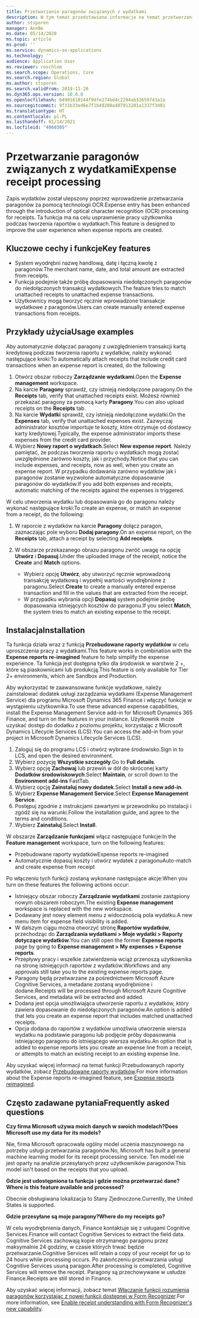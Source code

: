 ```yaml
---
title: Przetwarzanie paragonów związanych z wydatkami
description: W tym temat przedstawiono informacje na temat przetwarzania paragonów za pomocą technologii OCR. Ta funkcja ma na celu usprawnienie pracy użytkownika podczas tworzenia raportów o wydatkach w Microsoft Dynamics 365 Finance.
author: stsporen
manager: AnnBe
ms.date: 05/14/2020
ms.topic: article
ms.prod: ''
ms.service: dynamics-ax-applications
ms.technology: ''
audience: Application User
ms.reviewer: roschlom
ms.search.scope: Operations, Core
ms.search.region: Global
ms.author: stsporen
ms.search.validFrom: 2019-11-20
ms.dyn365.ops.version: 10.0.8
ms.openlocfilehash: 64901610144f9dfe274bd4c2294ab32659743a1a
ms.sourcegitcommit: 9f31b33ed6e7f1b49200a407913201a1337f3401
ms.translationtype: HT
ms.contentlocale: pl-PL
ms.lasthandoff: 01/14/2021
ms.locfileid: "4960305"
---
```

# <a name="expense-receipt-processing"></a><span data-ttu-id="f6948-104">Przetwarzanie paragonów związanych z wydatkami</span><span class="sxs-lookup"><span data-stu-id="f6948-104">Expense receipt processing</span></span>

<span data-ttu-id="f6948-105">Zapis wydatków został ulepszony poprzez wprowadzenie przetwarzania paragonów za pomocą technologii OCR.</span><span class="sxs-lookup"><span data-stu-id="f6948-105">Expense entry has been enhanced through the introduction of optical character recognition (OCR) processing for receipts.</span></span> <span data-ttu-id="f6948-106">Ta funkcja ma na celu usprawnienie pracy użytkownika podczas tworzenia raportów o wydatkach.</span><span class="sxs-lookup"><span data-stu-id="f6948-106">This feature is designed to improve the user experience when expense reports are created.</span></span>

## <a name="key-features"></a><span data-ttu-id="f6948-107">Kluczowe cechy i funkcje</span><span class="sxs-lookup"><span data-stu-id="f6948-107">Key features</span></span>

- <span data-ttu-id="f6948-108">System wyodrębni nazwę handlową, datę i łączną kwotę z paragonów.</span><span class="sxs-lookup"><span data-stu-id="f6948-108">The merchant name, date, and total amount are extracted from receipts.</span></span>
- <span data-ttu-id="f6948-109">Funkcja podejmie także próbę dopasowania niedołączonych paragonów do niedołączonych transakcji wydatkowych.</span><span class="sxs-lookup"><span data-stu-id="f6948-109">The feature tries to match unattached receipts to unattached expense transactions.</span></span>
- <span data-ttu-id="f6948-110">Użytkownicy mogą tworzyć ręcznie wprowadzone transakcje wydatkowe z paragonów.</span><span class="sxs-lookup"><span data-stu-id="f6948-110">Users can create manually entered expense transactions from receipts.</span></span>

## <a name="usage-examples"></a><span data-ttu-id="f6948-111">Przykłady użycia</span><span class="sxs-lookup"><span data-stu-id="f6948-111">Usage examples</span></span>

<span data-ttu-id="f6948-112">Aby automatycznie dołączać paragony z uwzględnieniem transakcji kartą kredytową podczas tworzenia raportu z wydatków, należy wykonać następujące kroki:</span><span class="sxs-lookup"><span data-stu-id="f6948-112">To automatically attach receipts that include credit card transactions when an expense report is created, do the following:</span></span>

  1. <span data-ttu-id="f6948-113">Otwórz obszar roboczy **Zarządzanie wydatkami**.</span><span class="sxs-lookup"><span data-stu-id="f6948-113">Open the **Expense management** workspace.</span></span>
  2. <span data-ttu-id="f6948-114">Na karcie **Paragony** sprawdź, czy istnieją niedołączone paragony.</span><span class="sxs-lookup"><span data-stu-id="f6948-114">On the **Receipts** tab, verify that unattached receipts exist.</span></span> <span data-ttu-id="f6948-115">Możesz również przekazać paragony za pomocą karty **Paragony**.</span><span class="sxs-lookup"><span data-stu-id="f6948-115">You can also upload receipts on the **Receipts** tab.</span></span>
  3. <span data-ttu-id="f6948-116">Na karcie **Wydatki** sprawdź, czy istnieją niedołączone wydatki.</span><span class="sxs-lookup"><span data-stu-id="f6948-116">On the **Expenses** tab, verify that unattached expenses exist.</span></span> <span data-ttu-id="f6948-117">Zazwyczaj administrator kosztów importuje te koszty, które otrzymuje od dostawcy karty kredytowej.</span><span class="sxs-lookup"><span data-stu-id="f6948-117">Typically, the expense administrator imports these expenses from the credit card provider.</span></span>
  4. <span data-ttu-id="f6948-118">Wybierz **Nowy raport o wydatkach**.</span><span class="sxs-lookup"><span data-stu-id="f6948-118">Select **New expense report**.</span></span> <span data-ttu-id="f6948-119">Należy pamiętać, że podczas tworzenia raportu o wydatkach mogą zostać uwzględnione zarówno koszty, jak i przychody.</span><span class="sxs-lookup"><span data-stu-id="f6948-119">Notice that you can include expenses, and receipts, now as well, when you create an expense report.</span></span> <span data-ttu-id="f6948-120">W przypadku dodawania zarówno wydatków jak i paragonów zostanie wyzwolone automatyczne dopasowanie paragonów do wydatków.</span><span class="sxs-lookup"><span data-stu-id="f6948-120">If you add both expenses and receipts, automatic matching of the receipts against the expenses is triggered.</span></span>

<span data-ttu-id="f6948-121">W celu utworzenia wydatku lub dopasowania go do paragonu należy wykonać następujące kroki:</span><span class="sxs-lookup"><span data-stu-id="f6948-121">To create an expense, or match an expense from a receipt, do the following:</span></span>

  1. <span data-ttu-id="f6948-122">W raporcie z wydatków na karcie **Paragony** dołącz paragon, zaznaczając pole wyboru **Dodaj paragony**.</span><span class="sxs-lookup"><span data-stu-id="f6948-122">On an expense report, on the **Receipts** tab, attach a receipt by selecting **Add receipts**.</span></span>
  2. <span data-ttu-id="f6948-123">W obszarze przekazanego obrazu paragonu zwróć uwagę na opcję **Utwórz** i **Dopasuj**.</span><span class="sxs-lookup"><span data-stu-id="f6948-123">Under the uploaded image of the receipt, notice the **Create** and **Match** options.</span></span>

      - <span data-ttu-id="f6948-124">Wybierz opcję **Utwórz**, aby utworzyć ręcznie wprowadzoną transakcję wydatkową i wypełnij wartości wyodrębnione z paragonu.</span><span class="sxs-lookup"><span data-stu-id="f6948-124">Select **Create** to create a manually entered expense transaction and fill in the values that are extracted from the receipt.</span></span>
      - <span data-ttu-id="f6948-125">W przypadku wybrania opcji **Dopasuj** system podejmie próbę dopasowania istniejących kosztów do paragonu.</span><span class="sxs-lookup"><span data-stu-id="f6948-125">If you select **Match**, the system tries to match an existing expense to the receipt.</span></span>

## <a name="installation"></a><span data-ttu-id="f6948-126">Instalacja</span><span class="sxs-lookup"><span data-stu-id="f6948-126">Installation</span></span>

<span data-ttu-id="f6948-127">Ta funkcja działa wraz z funkcją **Przebudowane raporty wydatków** w celu uproszczenia pracy z wydatkami.</span><span class="sxs-lookup"><span data-stu-id="f6948-127">This feature works in combination with the **Expense reports re-imagined** feature to help simplify the expense experience.</span></span> <span data-ttu-id="f6948-128">Ta funkcja jest dostępna tylko dla środowisk w warstwie 2 +, które są piaskownicami lub produkcją.</span><span class="sxs-lookup"><span data-stu-id="f6948-128">This feature is only available for Tier 2+ environments, which are Sandbox and Production.</span></span>

<span data-ttu-id="f6948-129">Aby wykorzystać te zaawansowane funkcje wydatkowe, należy zainstalować dodatek usługi zarządzania wydatkami (Expense Management Service) dla programu Microsoft Dynamics 365 Finance i włączyć funkcje w wystąpieniu użytkownika.</span><span class="sxs-lookup"><span data-stu-id="f6948-129">To use these advanced expense capabilities, install the Expense Management Service add-in for Microsoft Dynamics 365 Finance, and turn on the features in your instance.</span></span> <span data-ttu-id="f6948-130">Użytkownik może uzyskać dostęp do dodatku z poziomu projektu, korzystając z Microsoft Dynamics Lifecycle Services (LCS).</span><span class="sxs-lookup"><span data-stu-id="f6948-130">You can access the add-in from your project in Microsoft Dynamics Lifecycle Services (LCS).</span></span>

1. <span data-ttu-id="f6948-131">Zaloguj się do programu LCS i otwórz wybrane środowisko.</span><span class="sxs-lookup"><span data-stu-id="f6948-131">Sign in to LCS, and open the desired environment.</span></span>
2. <span data-ttu-id="f6948-132">Wybierz pozycję **Wszystkie szczegóły**.</span><span class="sxs-lookup"><span data-stu-id="f6948-132">Go to **Full details**.</span></span>
3. <span data-ttu-id="f6948-133">Wybierz opcję **Zachowaj** lub przewiń w dół do skróconej karty **Dodatków środowiskowych**.</span><span class="sxs-lookup"><span data-stu-id="f6948-133">Select **Maintain**, or scroll down to the **Environment add-ins** FastTab.</span></span>
4. <span data-ttu-id="f6948-134">Wybierz opcję **Zainstaluj nowy dodatek**.</span><span class="sxs-lookup"><span data-stu-id="f6948-134">Select **Install a new add-in**.</span></span>
5. <span data-ttu-id="f6948-135">Wybierz **Expense Management Service**.</span><span class="sxs-lookup"><span data-stu-id="f6948-135">Select **Expense Management Service**.</span></span>
6. <span data-ttu-id="f6948-136">Postępuj zgodnie z instrukcjami zawartymi w przewodniku po instalacji i zgódź się na warunki.</span><span class="sxs-lookup"><span data-stu-id="f6948-136">Follow the installation guide, and agree to the terms and conditions.</span></span>
7. <span data-ttu-id="f6948-137">Wybierz **Zainstaluj**.</span><span class="sxs-lookup"><span data-stu-id="f6948-137">Select **Install**.</span></span>

<span data-ttu-id="f6948-138">W obszarze **Zarządzanie funkcjami** włącz następujące funkcje:</span><span class="sxs-lookup"><span data-stu-id="f6948-138">In the **Feature management** workspace, turn on the following features:</span></span>

- <span data-ttu-id="f6948-139">Przebudowane raporty wydatków</span><span class="sxs-lookup"><span data-stu-id="f6948-139">Expense reports re-imagined</span></span>
- <span data-ttu-id="f6948-140">Automatycznie dopasuj koszty i utwórz wydatek z paragonu</span><span class="sxs-lookup"><span data-stu-id="f6948-140">Auto-match and create expense from receipt</span></span>

<span data-ttu-id="f6948-141">Po włączeniu tych funkcji zostaną wykonane następujące akcje:</span><span class="sxs-lookup"><span data-stu-id="f6948-141">When you turn on these features the following actions occur:</span></span>

- <span data-ttu-id="f6948-142">Istniejący obszar roboczy **Zarządzanie wydatkami** zostanie zastąpiony nowym obszarem roboczym.</span><span class="sxs-lookup"><span data-stu-id="f6948-142">The existing **Expense management** workspace is replaced with the new workspace.</span></span>
- <span data-ttu-id="f6948-143">Dodawany jest nowy element menu z widocznością pola wydatku.</span><span class="sxs-lookup"><span data-stu-id="f6948-143">A new menu item for expense field visibility is added.</span></span>
- <span data-ttu-id="f6948-144">W dalszym ciągu można otworzyć stronę **Raportów wydatków**, przechodząc do **Zarządzania wydatkami > Moje wydatki > Raporty dotyczące wydatków**.</span><span class="sxs-lookup"><span data-stu-id="f6948-144">You can still open the former **Expense reports** page by going to **Expense management > My expenses > Expense reports**.</span></span>
- <span data-ttu-id="f6948-145">Przepływy pracy i wszelkie zatwierdzenia wciąż przenoszą użytkownika na stronę istniejących raportów z wydatków.</span><span class="sxs-lookup"><span data-stu-id="f6948-145">Workflows and any approvals still take you to the existing expense reports page.</span></span>
- <span data-ttu-id="f6948-146">Paragony będą przetwarzane za pośrednictwem Microsoft Azure Cognitive Services, a metadane zostaną wyodrębnione i dodane.</span><span class="sxs-lookup"><span data-stu-id="f6948-146">Receipts will be processed through Microsoft Azure Cognitive Services, and metadata will be extracted and added.</span></span>
- <span data-ttu-id="f6948-147">Dodana jest opcja umożliwiająca utworzenie raportu z wydatków, który zawiera dopasowanie do niedołączonych paragonów.</span><span class="sxs-lookup"><span data-stu-id="f6948-147">An option is added that lets you create an expense report that includes matched unattached receipts.</span></span>
- <span data-ttu-id="f6948-148">Opcja dodana do raportów z wydatków umożliwia utworzenie wiersza wydatku na podstawie paragonu lub podjęcie próby dopasowania istniejącego paragonu do istniejącego wiersza wydatku.</span><span class="sxs-lookup"><span data-stu-id="f6948-148">An option that is added to expense reports lets you create an expense line from a receipt, or attempts to match an existing receipt to an existing expense line.</span></span>

<span data-ttu-id="f6948-149">Aby uzyskać więcej informacji na temat funkcji Przebudowanych raporty wydatków, zobacz [Przebudowane raporty wydatków](ExpenseWorkspaceNew.md).</span><span class="sxs-lookup"><span data-stu-id="f6948-149">For more information about the Expense reports re-imagined feature, see [Expense reports reimagined](ExpenseWorkspaceNew.md).</span></span>

## <a name="frequently-asked-questions"></a><span data-ttu-id="f6948-150">Często zadawane pytania</span><span class="sxs-lookup"><span data-stu-id="f6948-150">Frequently asked questions</span></span>

<span data-ttu-id="f6948-151">**Czy firma Microsoft używa moich danych w swoich modelach?**</span><span class="sxs-lookup"><span data-stu-id="f6948-151">**Does Microsoft use my data for its models?**</span></span>

<span data-ttu-id="f6948-152">Nie, firma Microsoft opracowała ogólny model uczenia maszynowego na potrzeby usługi przetwarzania paragonów.</span><span class="sxs-lookup"><span data-stu-id="f6948-152">No, Microsoft has built a general machine learning model for its receipt processing service.</span></span> <span data-ttu-id="f6948-153">Ten model nie jest oparty na analizie przesyłanych przez użytkowników paragonów.</span><span class="sxs-lookup"><span data-stu-id="f6948-153">This model isn't based on the receipts that you upload.</span></span>

<span data-ttu-id="f6948-154">**Gdzie jest udostępniona ta funkcja i gdzie można przetwarzać dane?**</span><span class="sxs-lookup"><span data-stu-id="f6948-154">**Where is this feature available and processed?**</span></span>

<span data-ttu-id="f6948-155">Obecnie obsługiwana lokalizacja to Stany Zjednoczone.</span><span class="sxs-lookup"><span data-stu-id="f6948-155">Currently, the United States is supported.</span></span>

<span data-ttu-id="f6948-156">**Gdzie przesyłane są moje paragony?**</span><span class="sxs-lookup"><span data-stu-id="f6948-156">**Where do my receipts go?**</span></span>

<span data-ttu-id="f6948-157">W celu wyodrębnienia danych, Finance kontaktuje się z usługami Cognitive Services.</span><span class="sxs-lookup"><span data-stu-id="f6948-157">Finance will contact Cognitive Services to extract the field data.</span></span> <span data-ttu-id="f6948-158">Cognitive Services zachowają kopie otrzymanego paragonu przez maksymalnie 24 godziny, w czasie których trwać będzie przetwarzanie.</span><span class="sxs-lookup"><span data-stu-id="f6948-158">Cognitive Services will retain a copy of your receipt for up to 24 hours while processing occurs.</span></span> <span data-ttu-id="f6948-159">Po zakończeniu przetwarzania usługi Cognitive Services usuną paragon.</span><span class="sxs-lookup"><span data-stu-id="f6948-159">After processing is completed, Cognitive Services will remove the receipt.</span></span> <span data-ttu-id="f6948-160">Paragony są przechowywane w usłudze Finance.</span><span class="sxs-lookup"><span data-stu-id="f6948-160">Receipts are still stored in Finance.</span></span>

<span data-ttu-id="f6948-161">Aby uzyskać więcej informacji, zobacz temat [Włączanie funkcji rozumienia paragonów korzystając z nowej funkcji dostępnej w Form Recognizer](https://azure.microsoft.com/blog/enable-receipt-understanding-with-form-recognizer-s-new-capability/).</span><span class="sxs-lookup"><span data-stu-id="f6948-161">For more information, see [Enable receipt understanding with Form Recognizer's new capability](https://azure.microsoft.com/blog/enable-receipt-understanding-with-form-recognizer-s-new-capability/).</span></span>
